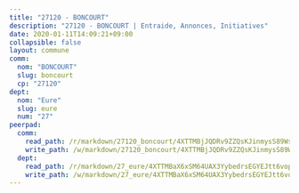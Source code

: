 ```yaml
---
title: "27120 - BONCOURT"
description: "27120 - BONCOURT | Entraide, Annonces, Initiatives"
date: 2020-01-11T14:09:21+09:00
collapsible: false
layout: commune
comm:
  nom: "BONCOURT"
  slug: boncourt
  cp: "27120"
dept:
  nom: "Eure"
  slug: eure
  num: "27"
peerpad:
  comm:
    read_path: /r/markdown/27120_boncourt/4XTTMBjJQDRv9ZZQsKJinmysS89WsWXbLET4J1JGpPSnsGo22
    write_path: /w/markdown/27120_boncourt/4XTTMBjJQDRv9ZZQsKJinmysS89WsWXbLET4J1JGpPSnsGo22-K3TgUCSzksWyQtTDnNQzhwskSyW8yFqtPXoGcxAcn2KdB4B5FYnD8t5kLViD18QcQCRVyMUJgrG3SYVv6FwnedgqE9CmZdsYpZf6cL1uCcQEcGy7C84rHuHeeU4TqHvxFGEHaq8n
  dept:
    read_path: /r/markdown/27_eure/4XTTMBaX6xSM64UAX3YybedrsEGYEJtt6vopdQsPEFtGijgwg
    write_path: /w/markdown/27_eure/4XTTMBaX6xSM64UAX3YybedrsEGYEJtt6vopdQsPEFtGijgwg-K3TgUmjy61Gu7ZFzjoVmiacXP2Rc4pq6sxVCYUX3mFQZWQw9yCKsEoAMagtuW4jJTYhK96DsWW4cPmZLagvQNZ34BscGcu4btrtJibt18c1mpqofaWe6Q3RartDiuMTjY7NrsH4r
---
```


